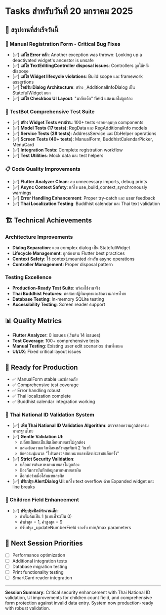 # Tasks สำหรับวันที่ 20 มกราคม 2025

## 🎯 **สรุปงานที่สำเร็จวันนี้**

### **🔧 Manual Registration Form - Critical Bug Fixes**
- [✅] **แก้ไข Error หลัก**: Another exception was thrown: Looking up a deactivated widget's ancestor is unsafe
- [✅] **แก้ไข TextEditingController disposal issues**: Controllers ถูกใช้หลัง dispose
- [✅] **แก้ไข Widget lifecycle violations**: Build scope และ framework assertions
- [✅] **รื้อปรับ Dialog Architecture**: สร้าง _AdditionalInfoDialog เป็น StatefulWidget แยก
- [✅] **แก้ไข Checkbox UI Layout**: "มากับเด็ก" field แสดงผลไม่ถูกต้อง

### **🧪 TestBot Comprehensive Test Suite**
- [✅] **สร้าง Widget Tests ครบถ้วน**: 100+ tests ครอบคลุมทุก components
- [✅] **Model Tests (17 tests)**: RegData และ RegAdditionalInfo models
- [✅] **Service Tests (28 tests)**: AddressService และ DbHelper operations  
- [✅] **Screen Tests (40+ tests)**: ManualForm, BuddhistCalendarPicker, MenuCard
- [✅] **Integration Tests**: Complete registration workflow
- [✅] **Test Utilities**: Mock data และ test helpers

### **📋 Code Quality Improvements**
- [✅] **Flutter Analyzer Clean**: ลบ unnecessary imports, debug prints
- [✅] **Async Context Safety**: แก้ไข use_build_context_synchronously warnings
- [✅] **Error Handling Enhancement**: Proper try-catch และ user feedback
- [✅] **Thai Localization Testing**: Buddhist calendar และ Thai text validation

## 🏗️ **Technical Achievements**

### **Architecture Improvements**
- **Dialog Separation**: แยก complex dialog เป็น StatefulWidget
- **Lifecycle Management**: ถูกต้องตาม Flutter best practices
- **Context Safety**: ใช้ context.mounted สำหรับ async operations
- **Controller Management**: Proper disposal pattern

### **Testing Excellence**
- **Production-Ready Test Suite**: พร้อมใช้งานจริง
- **Thai Buddhist Features**: ทดสอบปฏิทินพุทธและข้อความภาษาไทย
- **Database Testing**: In-memory SQLite testing
- **Accessibility Testing**: Screen reader support

## 📊 **Quality Metrics**
- **Flutter Analyzer**: 0 issues (เริ่มต้น 14 issues)
- **Test Coverage**: 100+ comprehensive tests
- **Manual Testing**: Existing user edit scenarios ผ่านทั้งหมด
- **UI/UX**: Fixed critical layout issues

## 🚀 **Ready for Production**
- ✅ ManualForm stable และปลอดภัย
- ✅ Comprehensive test coverage
- ✅ Error handling robust
- ✅ Thai localization complete
- ✅ Buddhist calendar integration working

### **🔐 Thai National ID Validation System**
- [✅] **เพิ่ม Thai National ID Validation Algorithm**: ตรวจสอบความถูกต้องตามมาตรฐานไทย
- [✅] **Gentle Validation UI**: 
  - เปลี่ยนสีขอบเป็นส้มเมื่อหมายเลขไม่ถูกต้อง
  - แสดงข้อความแจ้งเตือนหลังหยุดพิมพ์ 2 วินาที
  - ข้อความนุ่มนวล "โปรดตรวจสอบหมายเลขบัตรประชาชนอีกครั้ง"
- [✅] **Strict Security Validation**:
  - บล็อกการค้นหาหากหมายเลขไม่ถูกต้อง
  - ป้องกันการบันทึกข้อมูลหากหมายเลขผิด
  - ล็อกฟอร์มเมื่อใส่หมายเลขผิด
- [✅] **ปรับปรุง AlertDialog UI**: แก้ไข text overflow ด้วย Expanded widget และ line breaks

### **👶 Children Field Enhancement**
- [✅] **ปรับปรุงฟิลด์จำนวนเด็ก**:
  - ค่าเริ่มต้นเป็น 1 (แทนที่จะเป็น 0)
  - ค่าต่ำสุด = 1, ค่าสูงสุด = 9
  - ปรับปรุง _updateNumberField รองรับ min/max parameters

## 🎯 **Next Session Priorities**
- [ ] Performance optimization
- [ ] Additional integration tests
- [ ] Database migration testing
- [ ] Print functionality testing
- [ ] SmartCard reader integration

---
**Session Summary**: Critical security enhancement with Thai National ID validation, UI improvements for children count field, and comprehensive form protection against invalid data entry. System now production-ready with robust validation.